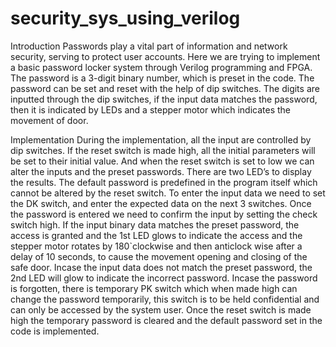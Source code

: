 # security_sys_using_verilog

Introduction
Passwords play a vital part of information and network security, serving to protect user accounts. Here we are trying to implement a basic password locker system through Verilog programming and FPGA. The password is a 3-digit binary number, which is preset in the code. The password can be set and reset with the help of dip switches. The digits are inputted through the dip switches, if the input data matches the password, then it is indicated by LEDs and a stepper motor which indicates the movement of door.

Implementation
During the implementation, all the input are controlled by dip switches. If the reset switch is made high, all the initial parameters will be set to their initial value. And when the reset switch is set to low we can alter the inputs and the preset passwords. There are two LED’s to display the results. The default password is predefined in the program itself which cannot be altered by the reset switch. To enter the input data we need to set the DK switch, and enter the expected data on the next 3 switches. Once the password is entered we need to confirm the input by setting the check switch high. If the input binary data matches the preset password, the access is granted and the 1st LED glows to indicate the access and the stepper motor rotates by 180`clockwise and then anticlock wise after a delay of 10 seconds, to cause the movement opening and closing of the safe door. Incase the input data does not match the preset password, the 2nd LED will glow to indicate the incorrect password. Incase the password is forgotten, there is temporary PK switch which when made high can change the password temporarily, this switch is to be held confidential and can only be accessed by the system user. Once the reset switch is made high the temporary password is cleared and the default password set in the code is implemented.

